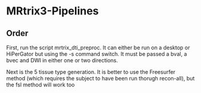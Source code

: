 # MRtrix3-Pipelines

## Order

First, run the script mrtrix_dti_preproc. It can either be run on a desktop or HiPerGator but using the -s command switch. It must be passed a bval, a bvec and DWI in either one or two directions.

Next is the 5 tissue type generation. It is better to use the Freesurfer method (which requires the subject to have been run thorugh recon-all), but the fsl method will work too
